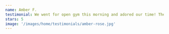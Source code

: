 ```yaml
---
name: Amber F.
testimonial: We went for open gym this morning and adored our time! The gym is perfectly sized for classes of all ages and extremely new and clean, plenty of space for seating and observing.
stars: 5
image: '/images/home/testimonials/amber-rose.jpg'
---
```

